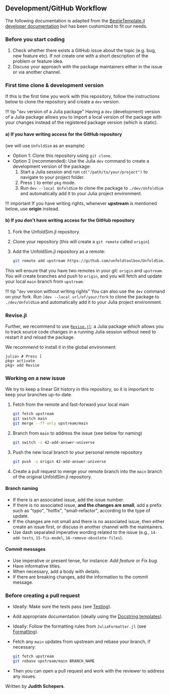 

## Development/GitHub Workflow
The following documentation is adapted from the [BestieTemplate.jl developer documentation](https://juliabesties.github.io/BestieTemplate.jl/stable/91-developer/) but has been customized to fit our needs.  

### Before you start coding
1. Check whether there exists a GitHub issue about the topic (e.g. bug, new feature etc). If not create one with a short description of the problem or feature idea.
2. Discuss your approach with the package maintainers either in the issue or via another channel.

### First time clone & development version

If this is the first time you work with this repository, follow the instructions below to clone the repository and create a `dev` version. 

!!! tip "`dev` version of a Julia package"
    Having a `dev` (development) version of a Julia package allows you to import a local version of the package with your changes instead of the registered package version (which is static).

#### a) If you have writing access for the GitHub repository
(we will use `UnfoldSim` as an example)
- Option 1: Clone this repository using `git clone`.
- Option 2 (recommended): Use the Julia `dev` command to create a development version of the package:
    1. Start a Julia session and run `cd("/path/to/your/project")` to navigate to your project folder.
    2. Press `]` to enter `pkg` mode.
    3. Run `dev --local UnfoldSim` to clone the package to `./dev/UnfoldSim` and automatically add it to your Julia project environment.

!!! important
    If you have writing rights, whenever **upstream** is mentioned below, use **origin** instead.

#### b) If you don't have writing access for the GitHub repository
1. Fork the UnfoldSim.jl repository.
2. Clone your repository (this will create a `git remote` called `origin`).
3. Add the UnfoldSim.jl repository as a remote:

   ```bash
   git remote add upstream https://github.com/unfoldtoolbox/UnfoldSim.jl
   ```

This will ensure that you have two remotes in your git: `origin` and `upstream`.
You will create branches and push to `origin`, and you will fetch and update your local `main` branch from `upstream`.

!!! tip "`dev` version without writing rights"
    You can also use the `dev` command on your fork. Run `]dev --local url/of/your/fork` to clone the package to `./dev/UnfoldSim` and automatically add it to your Julia project environment.

### Revise.jl
Further, we recommend to use [`Revise.jl`](https://github.com/timholy/Revise.jl): a Julia package which allows you to track source code changes in a running Julia session without need to restart it and reload the package.

We recommend to install it in the global environment:
```julia-repl
julia> # Press ]
pkg> activate
pkg> add Revise
```

### Working on a new issue

We try to keep a linear Git history in this repository, so it is important to keep your branches up-to-date.

1. Fetch from the remote and fast-forward your local main

   ```bash
   git fetch upstream
   git switch main
   git merge --ff-only upstream/main
   ```

2. Branch from `main` to address the issue (see below for naming)

   ```bash
   git switch -c 42-add-answer-universe
   ```

3. Push the new local branch to your personal remote repository

   ```bash
   git push -u origin 42-add-answer-universe
   ```

4. Create a pull request to merge your remote branch into the `main` branch of the original UnfoldSim.jl repository.

#### Branch naming

- If there is an associated issue, add the issue number.
- If there is no associated issue, **and the changes are small**, add a prefix such as "typo", "hotfix", "small-refactor", according to the type of update.
- If the changes are not small and there is no associated issue, then either create an issue first, or discuss in another channel with the maintainers.
- Use dash separated imperative wording related to the issue (e.g., `14-add-tests`, `15-fix-model`, `16-remove-obsolete-files`).

#### Commit messages

- Use imperative or present tense, for instance: *Add feature* or *Fix bug*.
- Have informative titles.
- When necessary, add a body with details.
- If there are breaking changes, add the information to the commit message.

### Before creating a pull request

- Ideally: Make sure the tests pass (see [Testing](@ref)).
- Add appropriate documentation (ideally using the [Docstring templates](@ref)).
- Ideally: Follow the formatting rules from `JuliaFormatter.jl` (see [Formatting](@ref)).
- Fetch any `main` updates from upstream and rebase your branch, if necessary:

  ```bash
  git fetch upstream
  git rebase upstream/main BRANCH_NAME
  ```

- Then you can open a pull request and work with the reviewer to address any issues.




Written by **Judith Schepers**.
